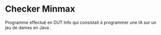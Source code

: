 # Checker Minmax

Programme effectué en DUT Info qui consistait à programmer une IA sur un jeu de dames en Java .
